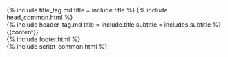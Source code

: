 <html>
    <head>
        {% include title_tag.md title = include.title  %}
        {% include head_common.html %}
    </head>
    <body class="is-preload">
        <main id="wrapper" class="divided">
            <section class="wrapper style1 align-center">
                <div class="inner">
                    {% include header_tag.md title = include.title subtitle = includes.subtitle %}
                    <div class="index align-left"> {{content}} </div>
                </div>
            </section>
            {% include footer.html %}
        </main>
        {% include script_common.html %}
    </body>
</html>
